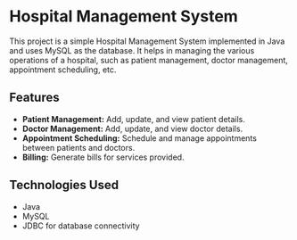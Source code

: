 # Hospital Management System

This project is a simple Hospital Management System implemented in Java and uses MySQL as the database. It helps in managing the various operations of a hospital, such as patient management, doctor management, appointment scheduling, etc.

## Features

- **Patient Management:** Add, update, and view patient details.
- **Doctor Management:** Add, update, and view doctor details.
- **Appointment Scheduling:** Schedule and manage appointments between patients and doctors.
- **Billing:** Generate bills for services provided.

## Technologies Used

- Java
- MySQL
- JDBC for database connectivity
